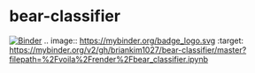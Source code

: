 # bear-classifier

[![Binder](https://mybinder.org/badge_logo.svg)](https://mybinder.org/v2/gh/briankim1027/bear-classifier/master?filepath=%2Fvoila%2Frender%2Fbear_classifier.ipynb)
.. image:: https://mybinder.org/badge_logo.svg
 :target: https://mybinder.org/v2/gh/briankim1027/bear-classifier/master?filepath=%2Fvoila%2Frender%2Fbear_classifier.ipynb
